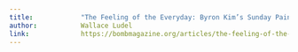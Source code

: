 ```yaml
---
title:            "The Feeling of the Everyday: Byron Kim’s Sunday Paintings"
author:           Wallace Ludel
link:             https://bombmagazine.org/articles/the-feeling-of-the-everyday-byron-kims-sunday-paintings/
---
```

